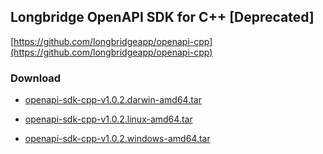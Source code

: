 ## Longbridge OpenAPI SDK for C++ [Deprecated]

[https://github.com/longbridgeapp/openapi-cpp](https://github.com/longbridgeapp/openapi-cpp)

### Download
- [openapi-sdk-cpp-v1.0.2.darwin-amd64.tar](https://static.lbkrs.com/openapi-sdk/openapi-sdk-cpp-v1.0.2-mac-x86_64.tar.gz)

- [openapi-sdk-cpp-v1.0.2.linux-amd64.tar](https://static.lbkrs.com/openapi-sdk/openapi-sdk-cpp-v1.0.2-linux-x86_64.tar.gz)

- [openapi-sdk-cpp-v1.0.2.windows-amd64.tar](https://static.lbkrs.com/openapi-sdk/openapi-sdk-cpp-v1.0.2-win-x86_64.tar.gz)

